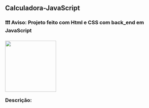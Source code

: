## Calculadora-JavaScript

<h3>❗❗❗ Aviso: Projeto feito com Html e CSS com back_end em JavaScript<h3>

<img height="165em" src="https://github-readme-stats.vercel.app/api/top-langs/?username=Ivan-Duarte/Calculadora-Simples-JS-Html-CSS&theme=dark&layout=compact&langs_count=16&locale=pt-br&title_color=ffffff&bg_color=DEG,040404,0f3e50,0d7683,25b9f4&border_color=25b9f4&border_radius=7&text_color=ffffff"/>
</div>

Descrição:

